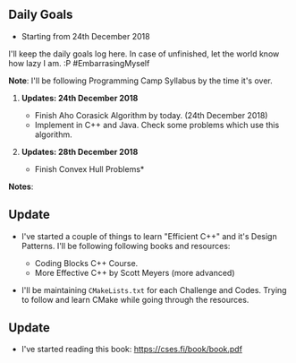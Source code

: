 ## Daily Goals

* Starting from 24th December 2018

I'll keep the daily goals log here. In case of unfinished, let the world know
how lazy I am. :P #EmbarrasingMyself

**Note**: I'll be following Programming Camp Syllabus by the time it's over.

1. **Updates: 24th December 2018**
    * Finish Aho Corasick Algorithm by today. (24th December 2018) 
    * Implement in C++ and Java. Check some problems which use this algorithm.

2. **Updates: 28th December 2018**
    * Finish Convex Hull Problems*

**Notes**:

## Update

- I've started a couple of things to learn "Efficient C++" and it's Design Patterns. I'll be following following books and resources:
    - Coding Blocks C++ Course.
    - More Effective C++ by Scott Meyers (more advanced) 

- I'll be maintaining `CMakeLists.txt` for each Challenge and Codes. Trying to follow and learn CMake while going through the resources.

## Update

- I've started reading this book: https://cses.fi/book/book.pdf
